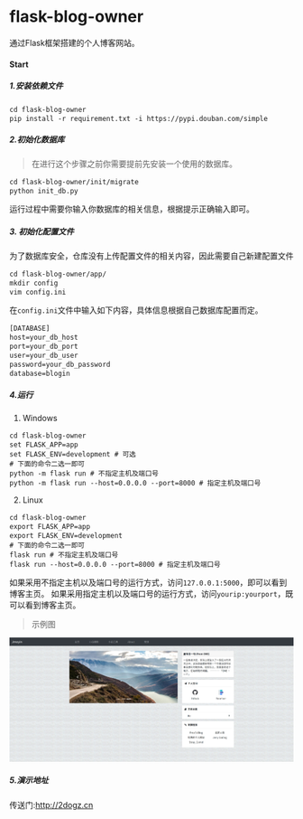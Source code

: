 # flask-blog-owner
通过Flask框架搭建的个人博客网站。

#### Start
##### 1.安装依赖文件
```shell script
cd flask-blog-owner
pip install -r requirement.txt -i https://pypi.douban.com/simple
```
##### 2.初始化数据库
> 在进行这个步骤之前你需要提前先安装一个使用的数据库。
```shell script
cd flask-blog-owner/init/migrate
python init_db.py
```
运行过程中需要你输入你数据库的相关信息，根据提示正确输入即可。
##### 3. 初始化配置文件
为了数据库安全，仓库没有上传配置文件的相关内容，因此需要自己新建配置文件
```shell script
cd flask-blog-owner/app/
mkdir config
vim config.ini
```
在`config.ini`文件中输入如下内容，具体信息根据自己数据库配置而定。
```editorconfig
[DATABASE]
host=your_db_host
port=your_db_port
user=your_db_user
password=your_db_password
database=blogin
```
##### 4.运行
1. Windows
```shell script
cd flask-blog-owner
set FLASK_APP=app
set FLASK_ENV=development # 可选
# 下面的命令二选一即可
python -m flask run # 不指定主机及端口号
python -m flask run --host=0.0.0.0 --port=8000 # 指定主机及端口号
```
2. Linux
```shell script
cd flask-blog-owner
export FLASK_APP=app
export FLASK_ENV=development 
# 下面的命令二选一即可
flask run # 不指定主机及端口号
flask run --host=0.0.0.0 --port=8000 # 指定主机及端口号
```
如果采用不指定主机以及端口号的运行方式，访问`127.0.0.1:5000`，即可以看到博客主页。
如果采用指定主机以及端口号的运行方式，访问`yourip:yourport`，既可以看到博客主页。

> 示例图

![alt 博客主页](https://github.com/weijiang1994/flask-blog-owner/blob/master/screenshot/homePage.jpg
)

##### 5.演示地址
传送门:http://2dogz.cn